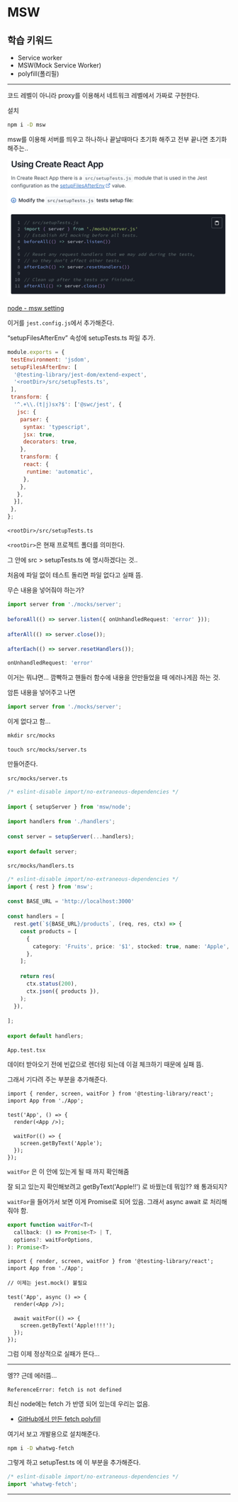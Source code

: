 # MSW

## 학습 키워드

- Service worker
- MSW(Mock Service Worker)
- polyfill(폴리필)

---

코드 레벨이 아니라 proxy를 이용해서 네트워크 레벨에서 가짜로 구현한다.

설치

```bash
npm i -D msw
```

msw를 이용해 서버를 띄우고 하나하나 끝날때마다 초기화 해주고 전부 끝나면 초기화 해주는..

![msw setting](./pics/msw.png)

[node - msw setting](https://mswjs.io/docs/getting-started/integrate/node)

이거를 `jest.config.js`에서 추가해준다.

“setupFilesAfterEnv” 속성에 setupTests.ts 파일 추가.

```js
module.exports = {
 testEnvironment: 'jsdom',
 setupFilesAfterEnv: [
  '@testing-library/jest-dom/extend-expect',
  '<rootDir>/src/setupTests.ts',
 ],
 transform: {
  '^.+\\.(t|j)sx?$': ['@swc/jest', {
   jsc: {
    parser: {
     syntax: 'typescript',
     jsx: true,
     decorators: true,
    },
    transform: {
     react: {
      runtime: 'automatic',
     },
    },
   },
  }],
 },
};
```

`<rootDir>/src/setupTests.ts`

`<rootDir>`은 현재 프로젝트 폴더를 의미한다.

그 안에 src > setupTests.ts 에 명시하겠다는 것..

처음에 파일 없이 테스트 돌리면 파일 없다고 실패 뜸.

무슨 내용을 넣어줘야 하는가?

```ts
import server from './mocks/server';

beforeAll(() => server.listen({ onUnhandledRequest: 'error' }));

afterAll(() => server.close());

afterEach(() => server.resetHandlers());
```

```js
onUnhandledRequest: 'error'
```

이거는 뭐냐면... 깜빡하고 핸들러 함수에 내용을 안만들었을 때 에러나게끔 하는 것.

암튼 내용을 넣어주고 나면

```ts
import server from './mocks/server';
```

이게 없다고 함...

```touch
mkdir src/mocks

touch src/mocks/server.ts
```

만들어준다.

`src/mocks/server.ts`

```ts
/* eslint-disable import/no-extraneous-dependencies */

import { setupServer } from 'msw/node';

import handlers from './handlers';

const server = setupServer(...handlers);

export default server;

```

`src/mocks/handlers.ts`

```ts
/* eslint-disable import/no-extraneous-dependencies */
import { rest } from 'msw';

const BASE_URL = 'http://localhost:3000'

const handlers = [
  rest.get(`${BASE_URL}/products`, (req, res, ctx) => {
    const products = [
      {
        category: 'Fruits', price: '$1', stocked: true, name: 'Apple',
      },
    ];

    return res(
      ctx.status(200),
      ctx.json({ products }),
    );
  }),

];

export default handlers;

```

`App.test.tsx`

데이터 받아오기 전에 빈값으로 렌더링 되는데 이걸 체크하기 때문에 실패 뜸.

그래서 기다려 주는 부분을 추가해준다.

```tsx
import { render, screen, waitFor } from '@testing-library/react';
import App from './App';

test('App', () => {
  render(<App />);

  waitFor(() => {
    screen.getByText('Apple');
  });
});

```

`waitFor` 은 이 안에 있는게 될 때 까지 확인해줌

잘 되고 있는지 확인해보려고 getByText('Apple!!') 로 바꿨는데 뭐임?? 왜 통과되지?

`waitFor`을 들어가서 보면 이게 Promise로 되어 있음. 그래서 async await 로 처리해줘야 함.

```ts
export function waitFor<T>(
  callback: () => Promise<T> | T,
  options?: waitForOptions,
): Promise<T>
```

```tsx
import { render, screen, waitFor } from '@testing-library/react';
import App from './App';

// 이제는 jest.mock() 불필요

test('App', async () => {
  render(<App />);

  await waitFor(() => {
    screen.getByText('Apple!!!!');
  });
});
```

그럼 이제 정상적으로 실패가 뜬다...

---

엥?? 근데 에러뜸...

```.
ReferenceError: fetch is not defined
```

최신 node에는 fetch 가 반영 되어 있는데 우리는 없음.

- [GitHub에서 만든 fetch polyfill](https://github.com/github/fetch)

여기서 보고 개발용으로 설치해준다.

```bash
npm i -D whatwg-fetch
```

그렇게 하고 setupTest.ts 에 이 부분을 추가해준다.

```ts
/* eslint-disable import/no-extraneous-dependencies */
import 'whatwg-fetch';
```

---
